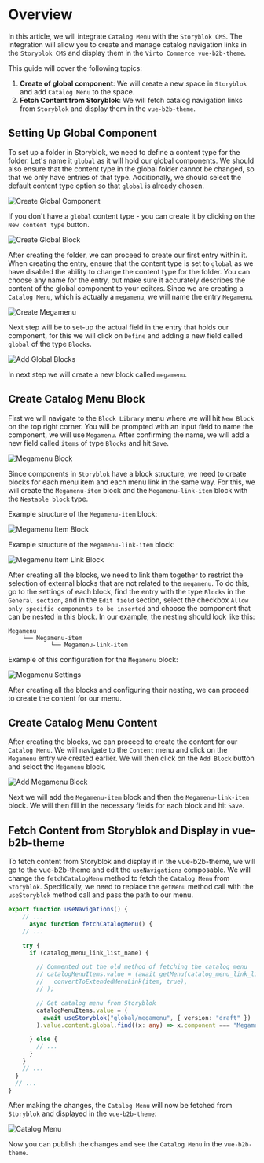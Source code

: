 # Overview

In this article, we will integrate `Catalog Menu` with the `Storyblok CMS`. The integration will allow you to create and manage catalog navigation links in the `Storyblok CMS` and display them in the `Virto Commerce vue-b2b-theme`.

This guide will cover the following topics:

1. **Create of global component**: We will create a new space in `Storyblok` and add `Catalog Menu` to the space.
2. **Fetch Content from Storyblok**: We will fetch catalog navigation links from `Storyblok` and display them in the `vue-b2b-theme`.

## Setting Up Global Component

To set up a folder in Storyblok, we need to define a content type for the folder. Let's name it `global` as it will hold our global components. We should also ensure that the content type in the global folder cannot be changed, so that we only have entries of that type. Additionally, we should select the default content type option so that `global` is already chosen.

![Create Global Component](../media/create-global-folder.png)

If you don't have a `global` content type - you can create it by clicking on the `New content type` button.

![Create Global Block](../media/create-global-block.png)

After creating the folder, we can proceed to create our first entry within it. When creating the entry, ensure that the content type is set to `global` as we have disabled the ability to change the content type for the folder. You can choose any name for the entry, but make sure it accurately describes the content of the global component to your editors. Since we are creating a `Catalog Menu`, which is actually a `megamenu`, we will name the entry `Megamenu`.

![Create Megamenu](../media/create-megamenu.png)

Next step will be to set-up the actual field in the entry that holds our component, for this we will click on `Define` and adding a new field called `global` of the type `Blocks`.

![Add Global Blocks](../media/add-global-blocks.png)

In next step we will create a new block called `megamenu`.

## Create Catalog Menu Block

First we will navigate to the `Block Library` menu where we will hit `New Block` on the top right corner. You will be prompted with an input field to name the component, we will use `Megamenu`. After confirming the name, we will add a new field called `items` of type `Blocks` and hit `Save`.

![Megamenu Block](../media/megamenu-block.png)

Since components in `Storyblok` have a block structure, we need to create blocks for each menu item and each menu link in the same way. For this, we will create the `Megamenu-item` block and the `Megamenu-link-item` block with the `Nestable block` type.

Example structure of the `Megamenu-item` block:

![Megamenu Item Block](../media/megamenu-item-block.png)

Example structure of the `Megamenu-link-item` block:

![Megamenu Item Link Block](../media/megamenu-item-link-block.png)

After creating all the blocks, we need to link them together to restrict the selection of external blocks that are not related to the `megamenu`. To do this, go to the settings of each block, find the entry with the type `Blocks` in the `General section`, and in the `Edit field` section, select the checkbox `Allow only specific components to be inserted` and choose the component that can be nested in this block. In our example, the nesting should look like this:

```text
Megamenu
    └── Megamenu-item
            └── Megamenu-link-item
```


Example of this configuration for the `Megamenu` block:

![Megamenu Settings](../media/megamenu-settings.png)

After creating all the blocks and configuring their nesting, we can proceed to create the content for our menu.

## Create Catalog Menu Content

After creating the blocks, we can proceed to create the content for our `Catalog Menu`. We will navigate to the `Content` menu and click on the `Megamenu` entry we created earlier. We will then click on the `Add Block` button and select the `Megamenu` block.

![Add Megamenu Block](../media/add-megamenu-block.png)

Next we will add the `Megamenu-item` block and then the `Megamenu-link-item` block. We will then fill in the necessary fields for each block and hit `Save`.

## Fetch Content from Storyblok and Display in vue-b2b-theme

To fetch content from Storyblok and display it in the vue-b2b-theme, we will go to the vue-b2b-theme and edit the `useNavigations` composable. We will change the `fetchCatalogMenu` method to fetch the `Catalog Menu` from `Storyblok`. Specifically, we need to replace the `getMenu` method call with the `useStoryblok` method call and pass the path to our menu.

```typescript title="client-app/core/composables/useNavigations.ts" linenums="1"
export function useNavigations() {
    // ...
      async function fetchCatalogMenu() {
    // ...

    try {
      if (catalog_menu_link_list_name) {

        // Commented out the old method of fetching the catalog menu
        // catalogMenuItems.value = (await getMenu(catalog_menu_link_list_name)).map((item) =>
        //   convertToExtendedMenuLink(item, true),
        // );

        // Get catalog menu from Storyblok
        catalogMenuItems.value = (
          await useStoryblok("global/megamenu", { version: "draft" })
        ).value.content.global.find((x: any) => x.component === "Megamenu")?.items;

      } else {
        // ...
      }
    }
    // ...
  }
  // ...
}
```

After making the changes, the `Catalog Menu` will now be fetched from `Storyblok` and displayed in the `vue-b2b-theme`:

![Catalog Menu](../media/catalog-menu.png)

Now you can publish the changes and see the `Catalog Menu` in the `vue-b2b-theme`.
